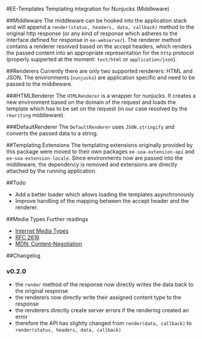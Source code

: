 #EE-Templates
Templating integration for Nunjucks (Middleware)

##Middleware
The middleware can be hooked into the application stack and will append a `render(status, headers, data, callback)` method
to the original http response (or any kind of response which adheres to the interface defined for response in `ee-webserver`).
The renderer method contains a renderer resolved based on the accept headers, which renders the passed content into an
appropriate representation for the `http` protocol (properly supperted at the moment: `text/html` or `application/json`).

##Renderers
Currently there are only two supported renderers: HTML and JSON. The environments (`nunjucks`) are application specific
and need to be passed to the middleware.

###HTMLRenderer
The `HTMLRenderer` is a wrapper for nunjucks. It creates a new environment based on the domain of the request and loads
the template which has to be set on the request (in our case resolved by the `rewriting` middleware).

###DefaultRenderer
The `DefaultRenderer` uses `JSON.stringify` and converts the passed data to a string.

##Templating Extensions
The templating extensions originally provided by this package were moved to their own packages `ee-soa-extension-api` and
`ee-soa-extension-locale`. Since environments now are passed into the middleware, the dependency is removed and extensions
are directly attached by the running application.

##Todo

  - Add a better loader which allows loading the templates asynchronously
  - Improve handling of the mapping between the accept header and the renderer.

##Media Types
Further readings

  - [Internet Media Types](http://en.wikipedia.org/wiki/Internet_media_type)
  - [RFC 2616](http://tools.ietf.org/html/rfc2616#page-100)
  - [MDN: Content-Negotiation](https://developer.mozilla.org/en-US/docs/Web/HTTP/Content_negotiation)

##Changelog

### v0.2.0

 - the `render` method of the response now directly writes the data back to the original response
 - the renderers now directly write their assigned content type to the response
 - the renderers directly create server errors if the rendering created an error
 - therefore the API has slightly changed from `render(data, callback)` to `render(status, headers, data, callback)`